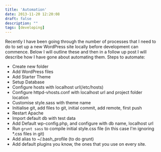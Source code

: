 ```yaml
---
title: 'Automation'
date: 2013-11-20 12:20:08
draft: false
description: ""
tags: [developing]
---
```


Recently I have been going through the number of processes that I need to do to set up a new WordPress site locally before development can commence. Below I will outline these and then in a follow up post I will describe how I have gone about automating them. Steps to automate:

*   Create new folder
*   Add WordPress files
*   Add Starter Theme
*   Setup Database
*   Configure hosts with localhost url(/etc/hosts)
*   Configure httpd-vhosts.conf with localhost url and project folder location
*   Customise style.sass with theme name
*   Initialise git, add files to git, initial commit, add remote, first push
*   Restart Apache
*   Import default db with test data
*   Add Default wp-config.php, and configure with db name, localhost url
*   Run `grunt sass` to compile initial style.css file (in this case I'm ignoring \*.css files in git)
*   Add alias to ~/.bash\_profile (to do grunt)
*   Add default plugins you know, the ones that you use on every site.